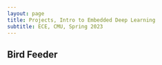 ```yaml
---
layout: page
title: Projects, Intro to Embedded Deep Learning  
subtitle: ECE, CMU, Spring 2023
---
```

## Bird Feeder
